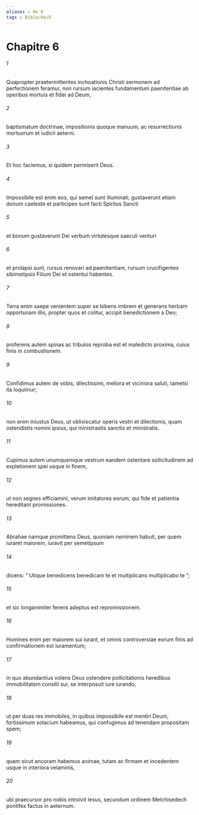 ```yaml
---
aliases : He 6
tags : Bible/He/6
---
```


# Chapitre 6

###### 1
Quapropter praetermittentes inchoationis Christi sermonem ad perfectionem feramur, non rursum iacientes fundamentum paenitentiae ab operibus mortuis et fidei ad Deum, 
###### 2
baptismatum doctrinae, impositionis quoque manuum, ac resurrectionis mortuorum et iudicii aeterni. 
###### 3
Et hoc faciemus, si quidem permiserit Deus.
###### 4
Impossibile est enim eos, qui semel sunt illuminati, gustaverunt etiam donum caeleste et participes sunt facti Spiritus Sancti 
###### 5
et bonum gustaverunt Dei verbum virtutesque saeculi venturi 
###### 6
et prolapsi sunt, rursus renovari ad paenitentiam, rursum crucifigentes sibimetipsis Filium Dei et ostentui habentes. 
###### 7
Terra enim saepe venientem super se bibens imbrem et generans herbam opportunam illis, propter quos et colitur, accipit benedictionem a Deo; 
###### 8
proferens autem spinas ac tribulos reproba est et maledicto proxima, cuius finis in combustionem.
###### 9
Confidimus autem de vobis, dilectissimi, meliora et viciniora saluti, tametsi ita loquimur; 
###### 10
non enim iniustus Deus, ut obliviscatur operis vestri et dilectionis, quam ostendistis nomini ipsius, qui ministrastis sanctis et ministratis. 
###### 11
Cupimus autem unumquemque vestrum eandem ostentare sollicitudinem ad expletionem spei usque in finem, 
###### 12
ut non segnes efficiamini, verum imitatores eorum, qui fide et patientia hereditant promissiones.
###### 13
Abrahae namque promittens Deus, quoniam neminem habuit, per quem iuraret maiorem, iuravit per semetipsum 
###### 14
dicens: “ Utique benedicens benedicam te et multiplicans multiplicabo te ”; 
###### 15
et sic longanimiter ferens adeptus est repromissionem. 
###### 16
Homines enim per maiorem sui iurant, et omnis controversiae eorum finis ad confirmationem est iuramentum; 
###### 17
in quo abundantius volens Deus ostendere pollicitationis heredibus immobilitatem consilii sui, se interposuit iure iurando, 
###### 18
ut per duas res immobiles, in quibus impossibile est mentiri Deum, fortissimum solacium habeamus, qui confugimus ad tenendam propositam spem; 
###### 19
quam sicut ancoram habemus animae, tutam ac firmam et incedentem usque in interiora velaminis, 
###### 20
ubi praecursor pro nobis introivit Iesus, secundum ordinem Melchisedech pontifex factus in aeternum.
